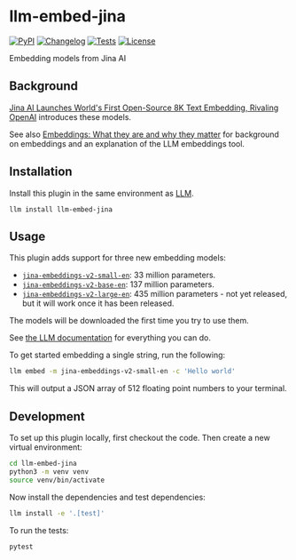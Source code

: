 # llm-embed-jina

[![PyPI](https://img.shields.io/pypi/v/llm-embed-jina.svg)](https://pypi.org/project/llm-embed-jina/)
[![Changelog](https://img.shields.io/github/v/release/simonw/llm-embed-jina?include_prereleases&label=changelog)](https://github.com/simonw/llm-embed-jina/releases)
[![Tests](https://github.com/simonw/llm-embed-jina/workflows/Test/badge.svg)](https://github.com/simonw/llm-embed-jina/actions?query=workflow%3ATest)
[![License](https://img.shields.io/badge/license-Apache%202.0-blue.svg)](https://github.com/simonw/llm-embed-jina/blob/main/LICENSE)

Embedding models from Jina AI

## Background

[Jina AI Launches World's First Open-Source 8K Text Embedding, Rivaling OpenAI](https://jina.ai/news/jina-ai-launches-worlds-first-open-source-8k-text-embedding-rivaling-openai/) introduces these models.

See also [Embeddings: What they are and why they matter](https://simonwillison.net/2023/Oct/23/embeddings/) for background on embeddings and an explanation of the LLM embeddings tool.

## Installation

Install this plugin in the same environment as [LLM](https://llm.datasette.io/).

    llm install llm-embed-jina

## Usage

This plugin adds support for three new embedding models:

- [`jina-embeddings-v2-small-en`](https://huggingface.co/jinaai/jina-embeddings-v2-small-en): 33 million parameters.
- [`jina-embeddings-v2-base-en`](https://huggingface.co/jinaai/jina-embeddings-v2-base-en): 137 million parameters.
- [`jina-embeddings-v2-large-en`](https://huggingface.co/jinaai/jina-embeddings-v2-large-en): 435 million parameters - not yet released, but it will work once it has been released.

The models will be downloaded the first time you try to use them.

See [the LLM documentation](https://llm.datasette.io/en/stable/embeddings/index.html) for everything you can do.

To get started embedding a single string, run the following:

```bash
llm embed -m jina-embeddings-v2-small-en -c 'Hello world'
```
This will output a JSON array of 512 floating point numbers to your terminal.

## Development

To set up this plugin locally, first checkout the code. Then create a new virtual environment:
```bash
cd llm-embed-jina
python3 -m venv venv
source venv/bin/activate
```
Now install the dependencies and test dependencies:
```bash
llm install -e '.[test]'
```
To run the tests:
```bash
pytest
```
